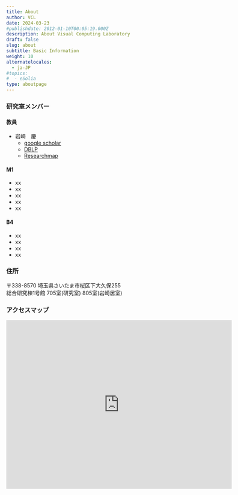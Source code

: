 ```yaml
---
title: About
author: VCL 
date: 2024-03-23 
#publishdate: 2012-01-10T00:05:19.000Z
description: About Visual Computing Laboratory 
draft: false
slug: about
subtitle: Basic Information
weight: 10
alternatelocales:
  - ja-JP
#topics:
#  - eSolia
type: aboutpage
---
```

### 研究室メンバー
#### 教員
- 岩崎　慶 
    - [google scholar](https://scholar.google.co.jp/citations?user=PD3Wd9kAAAAJ&hl=ja)
    - [DBLP](https://dblp.org/pid/21/3350.htm)
    - [Researchmap](https://researchmap.jp/kei.iwasaki)

#### M1
- xx
- xx
- xx
- xx
- xx

#### B4
- xx
- xx
- xx
- xx

### 住所 
〒338-8570 埼玉県さいたま市桜区下大久保255 <br>
総合研究棟1号館 705室(研究室) 805室(岩崎居室)

### アクセスマップ
<iframe src="https://www.google.com/maps/embed?pb=!1m18!1m12!1m3!1d808.3601905897486!2d139.6069364024916!3d35.862714100000005!2m3!1f0!2f0!3f0!3m2!1i1024!2i768!4f13.1!3m3!1m2!1s0x6018c306614768c5%3A0x2f89aa7965582fe8!2z57eP5ZCI56CU56m25qOf!5e0!3m2!1sja!2sjp!4v1711160425133!5m2!1sja!2sjp" width="600" height="450" style="border:0;" allowfullscreen="" loading="lazy" referrerpolicy="no-referrer-when-downgrade"></iframe>

